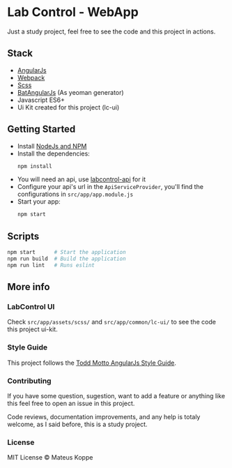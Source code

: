 # Lab Control - WebApp
Just a study project, feel free to see the code and this project in actions.

## Stack
- [AngularJs](https://angularjs.org/)
- [Webpack](https://webpack.js.org/)
- [Scss](https://sass-lang.com/)
- [BatAngularJs](https://github.com/mateusKoppe/generator-batangularjs) (As yeoman generator)
- Javascript ES6+
- Ui Kit created for this project (lc-ui)

## Getting Started
- Install [NodeJs and NPM](https://nodejs.org/en/)
- Install the dependencies:
  ```bash
  npm install
  ```
- You will need an api, use [labcontrol-api](https://github.com/mateusKoppe/labcontrol-api) for it
- Configure your api's url in the `ApiServiceProvider`, you'll find the configurations in `src/app/app.module.js`
- Start your app:
  ```bash
  npm start
  ```

## Scripts
```bash
npm start      # Start the application
npm run build  # Build the application
npm run lint   # Runs eslint
```

## More info

### LabControl UI
Check `src/app/assets/scss/` and `src/app/common/lc-ui/` to see the code this project ui-kit.

### Style Guide
This project follows the  [Todd Motto AngularJs Style Guide](https://github.com/toddmotto/angularjs-styleguide).

### Contributing
If you have some question, sugestion, want to add a feature or anything like this feel free to open an issue in this project.

Code reviews, documentation improvements, and any help is totaly welcome, as I said before, this is a study project.

### License
MIT License © Mateus Koppe
